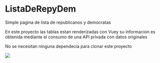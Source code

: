 # ListaDeRepyDem
Simple pagina de lista de republicanos y democratas

En este proyecto las tablas estan renderizadas con Vuey su informacion es obtenida mediante el consumo de una API privada con datos originales

No se necesitan ninguna dependecia para clonar este proyecto

<img src="https://i.ibb.co/8sqJ9Qc/rep.png">
